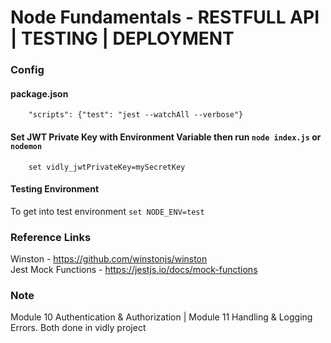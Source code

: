 # Node Fundamentals - RESTFULL API | TESTING | DEPLOYMENT

### Config
   #### package.json
        "scripts": {"test": "jest --watchAll --verbose"}

   #### Set JWT Private Key with Environment Variable then run `node index.js` or `nodemon`
        set vidly_jwtPrivateKey=mySecretKey


   #### Testing Environment
   To get into test environment `set NODE_ENV=test`

### Reference Links

Winston - https://github.com/winstonjs/winston
<br>
Jest Mock Functions - https://jestjs.io/docs/mock-functions

### Note

Module 10 Authentication & Authorization |
Module 11 Handling & Logging Errors.
Both done in vidly project

